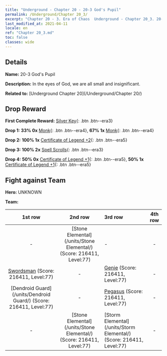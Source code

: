 ```yaml
---
title: "Underground - Chapter 20 - 20-3 God's Pupil"
permalink: /Underground/Chapter 20_3/
excerpt: "Chapter 20 - 3. Era of Chaos  Underground - Chapter 20_3. 20-3 God's Pupil"
last_modified_at: 2021-04-11
locale: en
ref: "Chapter 20_3.md"
toc: false
classes: wide
---
```


## Details

 **Name:** 20-3 God's Pupil

 **Description:** In the eyes of God, we are all small and insignificant. 

 **Related to:** [Underground Chapter 20](/Underground/Chapter 20/)

## Drop Reward

 **First Complete Reward:** [Silver Key](/Items/con_693/){: .btn .btn--era3}

 **Drop 1:** **33% 0x** [Monk](/Items/unt_194/){: .btn .btn--era4}, **67% 1x** [Monk](/Items/unt_194/){: .btn .btn--era4}

 **Drop 2:** **100% 1x** [Certificate of Legend +2](/Items/mat_81/){: .btn .btn--era5}

 **Drop 3:** **100% 2x** [Spell Scrolls](/Items/con_694/){: .btn .btn--era3}

 **Drop 4:** **50% 0x** [Certificate of Legend +1](/Items/mat_74/){: .btn .btn--era5}, **50% 1x** [Certificate of Legend +1](/Items/mat_74/){: .btn .btn--era5}


## Fight against Team
 **Hero:** UNKNOWN

 **Team:**


  | 1st row | 2nd row | 3rd row | 4th row |
  |:----:|:----:|:----|:----:|
  | - | [Stone Elemental](/units/Stone Elemental/) (Score: 216411, Level:77)  | - | - |
  | [Swordsman](/units/Swordsman/) (Score: 216411, Level:77)  | - | [Genie](/units/Genie/) (Score: 216411, Level:77)  | - |
  | [Dendroid Guard](/units/Dendroid Guard/) (Score: 216411, Level:77)  | - | [Pegasus](/units/Pegasus/) (Score: 216411, Level:77)  | - |
  | - | [Stone Elemental](/units/Stone Elemental/) (Score: 216411, Level:77)  | [Storm Elemental](/units/Storm Elemental/) (Score: 216411, Level:77)  | - |



